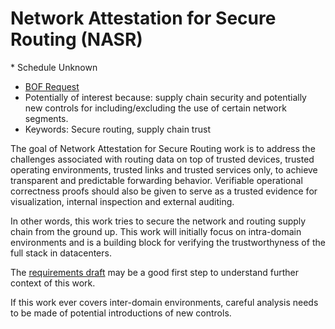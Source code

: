 # Network Attestation for Secure Routing (NASR) 
<IETFschedule>* Schedule Unknown</IETFschedule>
* [BOF Request](https://datatracker.ietf.org/doc/bofreq-liu-nasr/)
* Potentially of interest because: supply chain security and potentially new controls for including/excluding the use of certain network segments.
* Keywords: Secure routing, supply chain trust

The goal of Network Attestation for Secure Routing work is to address the challenges associated with routing data on top of trusted devices, trusted operating environments, trusted links and trusted services only, to achieve transparent and predictable forwarding behavior. Verifiable operational correctness proofs should also be given to serve as a trusted evidence for visualization, internal inspection and external auditing.

In other words, this work tries to secure the network and routing supply chain from the ground up. This work will initially focus on intra-domain environments and is a building block for verifying the trustworthyness of the full stack in datacenters. 

The [requirements draft](https://datatracker.ietf.org/doc/draft-liu-nasr-requirements/) may be a good first step to understand further context of this work.

If this work ever covers inter-domain environments, careful analysis needs to be made of potential introductions of new controls.  